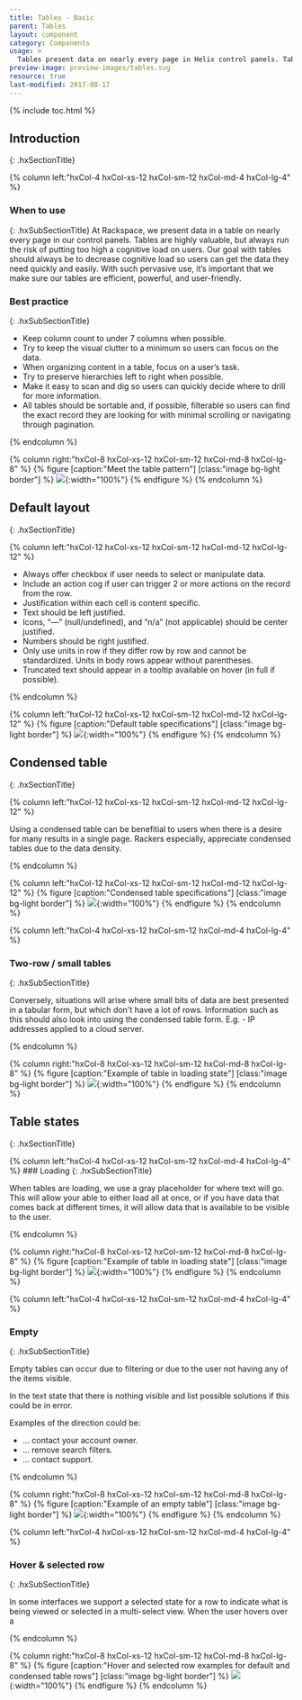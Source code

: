 ```yaml
---
title: Tables - Basic
parent: Tables
layout: component
category: Components
usage: >
  Tables present data on nearly every page in Helix control panels. Tables are highly valuable, but always run the risk of putting too high a cognitive load on users. Our goal with tables should always be to decrease cognitive load so users can get the data they need quickly and easily.
preview-image: preview-images/tables.svg
resource: true
last-modified: 2017-08-17
---
```


{% include toc.html %}

## Introduction
{: .hxSectionTitle}
<div class="hxRow">

{% column left:"hxCol-4 hxCol-xs-12 hxCol-sm-12 hxCol-md-4 hxCol-lg-4" %}

### When to use
{: .hxSubSectionTitle}
At Rackspace, we present data in a table on nearly every page in our control panels. Tables are highly valuable, but always run the risk of putting too high a cognitive load on users. Our goal with tables should always be to decrease cognitive load so users can get the data they need quickly and easily. With such pervasive use, it’s important that we make sure our tables are efficient, powerful, and user-friendly.


### Best practice
{: .hxSubSectionTitle}

- Keep column count to under 7 columns when possible. 
- Try to keep the visual clutter to a minimum so users can focus on the data.
- When organizing content in a table, focus on a user’s task.
- Try to preserve hierarchies left to right when possible.
- Make it easy to scan and dig so users can quickly decide where to drill for more information.
- All tables should be sortable and, if possible, filterable so users can find the exact record they are looking for with minimal scrolling or navigating through pagination.


{% endcolumn %}

{% column right:"hxCol-8 hxCol-xs-12 hxCol-sm-12 hxCol-md-8 hxCol-lg-8" %}
{% figure [caption:"Meet the table pattern"] [class:"image bg-light border"] %}
![]({{site.url}}/assets/images/components/tables/basic-tables/tables-hero.svg){:width="100%"}
{% endfigure %}
{% endcolumn %}

</div>

## Default layout
{: .hxSectionTitle}
<div class="hxRow">

{% column left:"hxCol-12 hxCol-xs-12 hxCol-sm-12 hxCol-md-12 hxCol-lg-12" %}

- Always offer checkbox if user needs to select or manipulate data.
- Include an action cog if user can trigger 2 or more actions on the record from the row.
- Justification within each cell is content specific.
- Text should be left justified.
- Icons, “&mdash;” (null/undefined), and “n/a” (not applicable) should be center justified.
- Numbers should be right justified.
- Only use units in row if they differ row by row and cannot be standardized. Units in body rows appear without parentheses.
- Truncated text should appear in a tooltip available on hover (in full if possible).

{% endcolumn %}

{% column left:"hxCol-12 hxCol-xs-12 hxCol-sm-12 hxCol-md-12 hxCol-lg-12" %}
{% figure [caption:"Default table specifications"] [class:"image bg-light border"] %}
![]({{site.url}}/assets/images/components/tables/basic-tables/tables-default.svg){:width="100%"}
{% endfigure %}
{% endcolumn %}

</div>

## Condensed table
{: .hxSectionTitle}
<div class="hxRow">
{% column left:"hxCol-12 hxCol-xs-12 hxCol-sm-12 hxCol-md-12 hxCol-lg-12" %}

Using a condensed table can be benefitial to users when there is a desire for many results in a single page. Rackers especially, appreciate condensed tables due to the data density.


{% endcolumn %}

{% column left:"hxCol-12 hxCol-xs-12 hxCol-sm-12 hxCol-md-12 hxCol-lg-12" %}
{% figure [caption:"Condensed table specifications"] [class:"image bg-light border"] %}
![]({{site.url}}/assets/images/components/tables/basic-tables/tables-condensed.svg){:width="100%"}
{% endfigure %}
{% endcolumn %}


{% column left:"hxCol-4 hxCol-xs-12 hxCol-sm-12 hxCol-md-4 hxCol-lg-4" %}
### Two-row / small tables
{: .hxSubSectionTitle}


Conversely, situations will arise where small bits of data are best presented in a tabular form, but which don't have a lot of rows. Information such as this should also look into using the condensed table form. E.g. - IP addresses applied to a cloud server.


{% endcolumn %}


{% column right:"hxCol-8 hxCol-xs-12 hxCol-sm-12 hxCol-md-8 hxCol-lg-8" %}
{% figure [caption:"Example of table in loading state"] [class:"image bg-light border"] %}
![]({{site.url}}/assets/images/components/tables/basic-tables/tables-small-condensed.svg){:width="100%"}
{% endfigure %}
{% endcolumn %}

</div>

## Table states 
{: .hxSectionTitle}
<div class="hxRow">
{% column left:"hxCol-4 hxCol-xs-12 hxCol-sm-12 hxCol-md-4 hxCol-lg-4" %}
### Loading
{: .hxSubSectionTitle}


When tables are loading, we use a gray placeholder for where text will go. This will allow your able to either load all at once, or if you have data that comes back at different times, it will allow data that is available to be visible to the user. 


{% endcolumn %}


{% column right:"hxCol-8 hxCol-xs-12 hxCol-sm-12 hxCol-md-8 hxCol-lg-8" %}
{% figure [caption:"Example of table in loading state"] [class:"image bg-light border"] %}
![]({{site.url}}/assets/images/components/tables/basic-tables/tables-loading.svg){:width="100%"}
{% endfigure %}
{% endcolumn %}

{% column left:"hxCol-4 hxCol-xs-12 hxCol-sm-12 hxCol-md-4 hxCol-lg-4" %}
### Empty
{: .hxSubSectionTitle}


Empty tables can occur due to filtering or due to the user not having any of the items visible. 

In the text state that there is nothing visible and list possible solutions if this could be in error. 

Examples of the direction could be:
- … contact your account owner.
- … remove search filters.
- … contact support.

{% endcolumn %}


{% column right:"hxCol-8 hxCol-xs-12 hxCol-sm-12 hxCol-md-8 hxCol-lg-8" %}
{% figure [caption:"Example of an empty table"] [class:"image bg-light border"] %}
![]({{site.url}}/assets/images/components/tables/basic-tables/tables-empty.svg){:width="100%"}
{% endfigure %}
{% endcolumn %}

{% column left:"hxCol-4 hxCol-xs-12 hxCol-sm-12 hxCol-md-4 hxCol-lg-4" %}
### Hover & selected row
{: .hxSubSectionTitle}


In some interfaces we support a selected state for a row to indicate what is being viewed or selected in a multi-select view. When the user hovers over a 

{% endcolumn %}


{% column right:"hxCol-8 hxCol-xs-12 hxCol-sm-12 hxCol-md-8 hxCol-lg-8" %}
{% figure [caption:"Hover and selected row examples for default and condensed table rows"] [class:"image bg-light border"] %}
![]({{site.url}}/assets/images/components/tables/basic-tables/tables-hover-selected.svg){:width="100%"}
{% endfigure %}
{% endcolumn %}

</div>

<!-- At Rackspace, we present data in a table on nearly every page in our control
panels. Tables are highly valuable, but always run the risk of putting too high
a cognitive load on users. Our goal with tables should always be to decrease
cognitive load so users can get the data they need quickly and easily. With
such pervasive use, it’s important that we make sure our tables are efficient,
powerful, and user-friendly.

# Structure

A data table contains a header row at the top that lists column names, followed
by rows for data.

**Data tables may include**

- Three or more columns of data
- A corresponding visualization
- The ability for users to query and manipulate data

## Best Practices

-   Keep column count to under 7 columns if possible

-   Try to keep the visual clutter to a minimum so users can focus on the data

-   When organizing content in a table, focus on a user’s task

-   Try to preserve hierarchies left to right when possible

-   Make it easy to scan and dig so users can quickly decide where to drill for
  more information

-   All tables should be sortable and, if possible, filterable so users can
  find the exact record they are looking for with minimal scrolling or
  navigating through pagination

# Header Row

Every table must have a header row, and every column must have a header row
label.

## Best Practices

-   Use Roboto 14px Med All Caps to differentiate the header row from the body
  row

-   Always include units in a column label if applicable (unless units differ
  row by row). Units appear after text label in parentheses. Eg. “SIZE (GB)”

-   If bulk selection is possible be sure to include the bulk select check box
  in the header row. See the selectors section below for implementation details
  and best practices.



## Structured Table

Use a structured table header when multiple columns fit under a single
category. The columns affected should always be placed as far to the right side
of the table as possible.



# Sorting

The ability to reorder table rows makes it easier for users to find the data
they are want.

## Best Practices:

-   Auto sort according to primary user goals/tasks. (If you’re not sure what
  the key goals/tasks are, reach out to your PM or the RED team who’ll be able
  to help you identify task flows through research, analytics, or SME
  interviews

-   Make sure that any row that is sortable has the sort hover states

-   It’s helpful to include an information icon with a tooltip that explains
  the sorting function on sortable rows



# Body Row

## Best Practices:

-   Roboto 16px Reg for reading clarity

-   Always offer checkbox if user needs to select or manipulate data

-   Include an action cog if user can trigger 2 or more actions on the record
  from the row

-   Justification within each cell is content specific

-   Text should be left justified

-   Icons, “--” (null/undefined), and “n/a” (not applicable) should be center
  justified

-   Numbers should be right justified

-   Only use units in row if they differ row by row and cannot be standardized.
  Units in body rows appear without parentheses

-   Truncated text should appear in a tooltip available on hover (in full if
  possible)



# Row Hover State

Hover on row only if row is expandable


# Expandable Row

Expandable rows are great for giving users the ability to dig for more data
without having to navigate to a different page. When a row expands, the parent
row becomes a header for the expanded content area.

## Best Practices

-   All rows should be closed by default

-   The expanded area inherits the styling of the parent row (i.e.
  bound/unbound, and zebra stripe color)

-   There can only be one expandable content area per row

-   Expand can be triggered in three ways:

    -   Clicking anywhere in the row that is not a link

    -   Clicking the down pointing carat icon

    -   Clicking an badge count icon (e.g. open alert count in the MyCloud
      Server List table)

-   Collapse can be triggered in 2 ways:

    -   Clicking anywhere in the parent row

    -   Clicking directly on the collapse icon (either in parent row or at
      bottom of the expanded area if there is one)

-   Rows remain expanded until collapsed by user

-   Be sure you include a collapse icon in the bottom right corner of the
  expanded area in addition to the collapse icon in the parent row

-   Viewport remains unchanged with expansion and collapse


# Filtering

Filtering is critical for users to quickly find exactly the data they need.

Search vs preset



## Search

Search bar should always be floated left above the top controls.



# Download

Download is a critical function for users of data tables.

Download icon is right justified, above the header row

If your table has action buttons, the download icon should be vertically
aligned with them and placed as far to the right as possible

If your table has a search bar, the download icon should be vertically aligned
with and placed just to the left of it

If you have multiple file types available, only display one download icon. When
clicked, trigger a dropdown list that users can select their preferred file type


# Action Buttons

## Top placement

### Best practices

-   If you must present more than three bulk action options, use a primary or
  secondary dropdown button. Make sure you group like actions in the dropdown
  and avoid grouping unlike options.

-   Do not only have action buttons below the table

-   If you have action buttons below the table, make sure they are the same
  options as what’s presented above the table header

-   If you use action buttons below the table, make sure you include selector
  text feedback and links (see selectors section below for specific layout
  rules)



# Bulk Selectors


### None Selected

- Empty checkbox
- Clicking the empty-state bulk-select check box selects all records.

### Indeterminate (1 or more but not all records are selected)

- Dash in check box; text feedback “<#> selected.”. Link text “Select all <#>.”
- Clicking the indeterminate-state bulk-select checkbox deselects all records.
- Clicking “Select all <#>.” Text link selects all records

### All Selected

- Check in check box; text feedback beside action “All <#> selected.”.
- Clicking the checked-state bulk-select checkbox deselects all records.

## In Row

### Unselected

{% figure [caption:""] [class:"image bg-light border"] %}
![]({{site.cdn_url}}/img/components/tables-controls-top.svg){:width="100%"}
{% endfigure %}

### Indeterminate (1 or more but not all records are selected)

{% figure [caption:""] [class:"image bg-light border"] %}
![]({{site.cdn_url}}/img/components/tables-controls-selected.svg){:width="100%"}
{% endfigure %}

### All Selected
{% figure [caption:""] [class:"image bg-light border"] %}
![]({{site.cdn_url}}/img/components/tables-controls-selected-all.svg){:width="100%"}
{% endfigure %}

# Cog

The Row Cog is a useful, if problematic component. One the one hand it allows
power users to quickly initiate a number of create/edit workflows on an item in
a list without drilling into that item’s detail page. On the other, it hides
available actions behind an icon, forcing users to explore the cog just to find
out what actions are available.

## Best practices

-   Avoid using a cog if possible

-   Only use a cog if you have 3 or more actions that can be performed on that
  record

-   Keep the actions list to 7 or fewer actions

-   Make sure you group like actions in the dropdown and avoid grouping unlike
  options.

## Cog

{% figure [caption:""] [class:"image bg-light border"] %}
![]({{site.cdn_url}}/img/components/tables-cog.svg){:width="100%"}
{% endfigure %}

## Cog with selector



# Pagination/Lazy Loading/Load More Button

## Best Practices:

-   Always list the scope of records visible. e.g.:

    - A date range “September 25, 2016- September 26, 2016”
    - A record count range “1-25 of 800”

-   If you have a definite page count, make sure you display the total page
  count, what page user is currently on, and allow the ability to move by
  single page or jump multiple pages to the last/first page

-   Give users a way to change the page size (number of records that are
  displayed) when possible

-   In the URL, embed filters applied, page number and page size so results are
  sharable via URL.

-   If you are using a marker based system, include the top result in the
  viewport’s unique id

-   Make sure lazy load works for both scrolling up and down so that if a user
  navigates via URL to a data set that is in the middle of a lazy loaded data
  set


# Table Styles

There are three table styles to choose from, Unbound, Bound, and Zebra
Striping.

## Unbound Rows

Use unbound rows when you don’t need to differentiate the table from other
content on the page. Unbound rows remove unnecessary visual clutter.

### Best Practices

-   The unbound table should be the only (or primary) content on the page or
  page section

-   Use unbound styling if the table will appear in a compact content area with
  strict horizontal constraints. You don’t need the bounding lines for clarity
  and you can save the pixels (e.g. on a mobile device or in a panel)


## Bounded Rows
Use bounded rows to visually separate your table from the surrounding content.
This is particularly helpful if your table is not the primary content on the
page. E.g. a data table in an expanded content area, a table paired with a data
visualization, or if the table appears as one step in a larger create/edit
workflow.



## Zebra Striping

Zebra stripes help users scan across a row without losing their place. Though
best practice for table design is to keep your column count below 7 columns,
when you must display 7+ columns, zebra striping will help users maintain row
orientation. Notice that the horizontal lines that separate each row are gone
if you use zebra striping. -->
